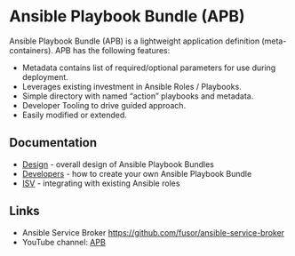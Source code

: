 # Ansible Playbook Bundle (APB)

Ansible Playbook Bundle (APB) is a lightweight application definition (meta-containers). APB
has the following features:

* Metadata contains list of required/optional parameters for use during deployment.
* Leverages existing investment in Ansible Roles / Playbooks.
* Simple directory with named “action” playbooks and metadata.
* Developer Tooling to drive guided approach.
* Easily modified or extended.

## Documentation
* [Design](docs/design.md) - overall design of Ansible Playbook Bundles
* [Developers](docs/developers.md) - how to create your own Ansible Playbook Bundle
* [ISV](docs/isv.md) - integrating with existing Ansible roles

## Links
* Ansible Service Broker [https://github.com/fusor/ansible-service-broker ](https://github.com/fusor/ansible-service-broker)
* YouTube channel: [APB](https://www.youtube.com/channel/UCE0uKh7SmjsOL3Zv0jnhgaA)
